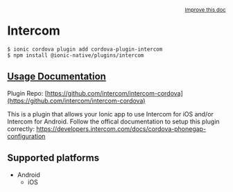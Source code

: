 <a style="float:right;font-size:12px;" href="http://github.com/danielsogl/awesome-cordova-plugins/edit/master/src/@awesome-cordova-plugins/plugins/intercom/index.ts#L1">
  Improve this doc
</a>

# Intercom

```
$ ionic cordova plugin add cordova-plugin-intercom
$ npm install @ionic-native/plugins/intercom
```

## [Usage Documentation](https://ionicframework.com/docs/native/intercom/)

Plugin Repo: [https://github.com/intercom/intercom-cordova](https://github.com/intercom/intercom-cordova)

This is a plugin that allows your Ionic app to use Intercom for iOS and/or Intercom for Android.
Follow the offical documentation to setup this plugin correctly: https://developers.intercom.com/docs/cordova-phonegap-configuration

## Supported platforms

- Android
  - iOS
  


